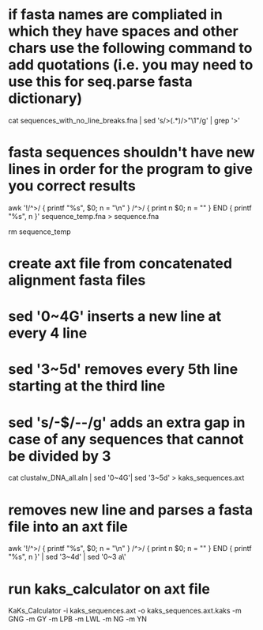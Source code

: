 # if fasta names are compliated in which they have spaces and other chars use the following command to add quotations (i.e. you may need to use this for seq.parse fasta dictionary)
cat sequences_with_no_line_breaks.fna | sed 's/>\(.*\)/>"\1"/g' | grep '>'

# fasta sequences shouldn't have new lines in order for the program to give you correct results
awk '!/^>/ { printf "%s", $0; n = "\n" } /^>/ { print n $0; n = "" } END { printf "%s", n }' sequence_temp.fna > sequence.fna

rm sequence_temp

# create axt file from concatenated alignment fasta files
# sed '0~4G' inserts a new line at every 4 line
# sed '3~5d' removes every 5th line starting at the third line
# sed 's/-$/--/g' adds an extra gap in case of any sequences that cannot be divided by 3
cat clustalw_DNA_all.aln | sed '0~4G'| sed '3~5d' > kaks_sequences.axt

# removes new line and parses a fasta file into an axt file
awk '!/^>/ { printf "%s", $0; n = "\n" } /^>/ { print n $0; n = "" } END { printf "%s", n }' | sed '3~4d' | sed '0~3 a\\'

# run kaks_calculator on axt file
KaKs_Calculator -i kaks_sequences.axt -o kaks_sequences.axt.kaks -m GNG -m GY -m LPB -m LWL -m NG -m YN




